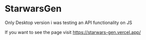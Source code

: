 # StarwarsGen

Only Desktop version i was testing an API functionality on JS 


If you want to see the page visit https://starwars-gen.vercel.app/
